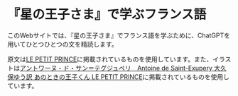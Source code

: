 # 『星の王子さま』で学ぶフランス語

このWebサイトでは、『星の王子さま』でフランス語を学ぶために、ChatGPTを用いてひとつひとつの文を精読します。

原文は[LE PETIT PRINCE](https://www.ebooksgratuits.org/html/st_exupery_le_petit_prince.html)に掲載されているものを使用しています。また、イラストは[アントワーヌ・ド・サン＝テグジュペリ　Antoine de Saint-Exupery 大久保ゆう訳 あのときの王子くん LE PETIT PRINCE](https://www.aozora.gr.jp/cards/001265/files/46817_24670.html)に掲載されているものを使用しています。
